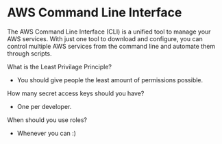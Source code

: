 # AWS Command Line Interface
The AWS Command Line Interface (CLI) is a unified tool to manage your AWS services. With just one tool to download and configure, you can control multiple AWS services from the command line and automate them through scripts.

What is the Least Privilage Principle?
- You should give people the least amount of permissions possible.

How many secret access keys should you have?
- One per developer.

When should you use roles?
- Whenever you can :)